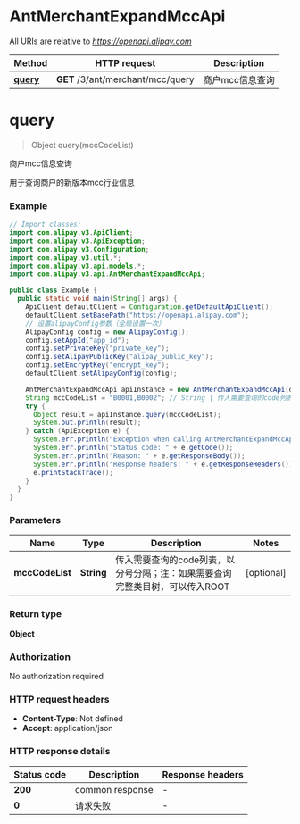 # AntMerchantExpandMccApi

All URIs are relative to *https://openapi.alipay.com*

| Method | HTTP request | Description |
|------------- | ------------- | -------------|
| [**query**](AntMerchantExpandMccApi.md#query) | **GET** /3/ant/merchant/mcc/query | 商户mcc信息查询 |


<a name="query"></a>
# **query**
> Object query(mccCodeList)

商户mcc信息查询

用于查询商户的新版本mcc行业信息

### Example
```java
// Import classes:
import com.alipay.v3.ApiClient;
import com.alipay.v3.ApiException;
import com.alipay.v3.Configuration;
import com.alipay.v3.util.*;
import com.alipay.v3.api.models.*;
import com.alipay.v3.api.AntMerchantExpandMccApi;

public class Example {
  public static void main(String[] args) {
    ApiClient defaultClient = Configuration.getDefaultApiClient();
    defaultClient.setBasePath("https://openapi.alipay.com");
    // 设置alipayConfig参数（全局设置一次）
    AlipayConfig config = new AlipayConfig();
    config.setAppId("app_id");
    config.setPrivateKey("private_key");
    config.setAlipayPublicKey("alipay_public_key");
    config.setEncryptKey("encrypt_key");
    defaultClient.setAlipayConfig(config);

    AntMerchantExpandMccApi apiInstance = new AntMerchantExpandMccApi(defaultClient);
    String mccCodeList = "B0001,B0002"; // String | 传入需要查询的code列表，以分号分隔；注：如果需要查询完整类目树，可以传入ROOT
    try {
      Object result = apiInstance.query(mccCodeList);
      System.out.println(result);
    } catch (ApiException e) {
      System.err.println("Exception when calling AntMerchantExpandMccApi#query");
      System.err.println("Status code: " + e.getCode());
      System.err.println("Reason: " + e.getResponseBody());
      System.err.println("Response headers: " + e.getResponseHeaders());
      e.printStackTrace();
    }
  }
}
```

### Parameters

| Name | Type | Description  | Notes |
|------------- | ------------- | ------------- | -------------|
| **mccCodeList** | **String**| 传入需要查询的code列表，以分号分隔；注：如果需要查询完整类目树，可以传入ROOT | [optional] |

### Return type

**Object**

### Authorization

No authorization required

### HTTP request headers

 - **Content-Type**: Not defined
 - **Accept**: application/json

### HTTP response details
| Status code | Description | Response headers |
|-------------|-------------|------------------|
| **200** | common response |  -  |
| **0** | 请求失败 |  -  |

